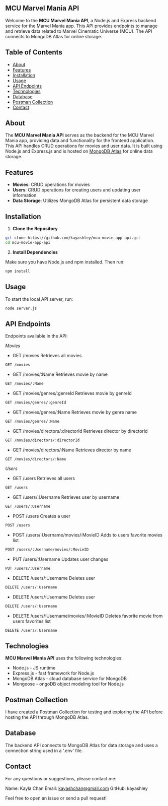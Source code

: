 ## MCU Marvel Mania API

Welcome to the **MCU Marvel Mania API**, a Node.js and Express backend service for the Marvel Mania app. This API provides endpoints to manage and retrieve data related to Marvel Cinematic Universe (MCU). The API connects to MongoDB Atlas for online storage.

## Table of Contents

- [About](#about)
- [Features](#features)
- [Installation](#installation)
- [Usage](#usage)
- [API Endpoints](#api-endpoints)
- [Technologies](#technologies)
- [Database](#database)
- [Postman Collection](#postman-collection)
- [Contact](#contact)

## About

The **MCU Marvel Mania API** serves as the backend for the MCU Marvel Mania app, providing data and functionality for the frontend application. This API handles CRUD operations for movies and user data. It is built using Node.js and Express.js and is hosted on [MongoDB Atlas](https://www.mongodb.com/cloud/atlas) for online data storage.

## Features

- **Movies**: CRUD operations for movies
- **Users**: CRUD operations for creating users and updating user information
- **Data Storage**: Utilizes MongoDB Atlas for persistent data storage

## Installation

1. **Clone the Repository**

```bash
git clone https://github.com/kayashley/mcu-movie-app-api.git
cd mcu-movie-app-api
```

2. **Install Dependencies**

Make sure you have Node.js and npm installed. Then run:

```bash
npm install
```

## Usage

To start the local API server, run:

```bash
node server.js
```

## API Endpoints

Endpoints available in the API:

_Movies_

- GET /movies
  Retrieves all movies

```bash
GET /movies
```

- GET /movies/:Name
  Retrieves movie by name

```bash
GET /movies/:Name
```

- GET /movies/genres/:genreId
  Retrieves movie by genreId

```bash
GET /movies/genres/:genreId
```

- GET /movies/genres/:Name
  Retrieves movie by genre name

```bash
GET /movies/genres/:Name
```

- GET /movies/directors/:directorId
  Retrieves director by directorId

```bash
GET /movies/directors/:directorId
```

- GET /movies/directors/:Name
  Retrieves director by name

```bash
GET /movies/directors/:Name
```

_Users_

- GET /users
  Retrieves all users

```bash
GET /users
```

- GET /users/:Username
  Retrieves user by username

```bash
GET /users/:Username
```

- POST /users
  Creates a user

```bash
POST /users
```

- POST /users/:Username/movies/:MovieID
  Adds to users favorite movies list

```bash
POST /users/:Username/movies/:MovieID
```

- PUT /users/:Username
  Updates user changes

```bash
PUT /users/:Username
```

- DELETE /users/:Username
  Deletes user

```bash
DELETE /users/:Username
```

- DELETE /users/:Username
  Deletes user

```bash
DELETE /users/:Username
```

- DELETE /users/:Username/movies/:MovieID
  Deletes favorite movie from users favorites list

```bash
DELETE /users/:Username
```

## Technologies

**MCU Marvel Mania API** uses the following technologies:

- Node.js - JS runtime
- Express.js - fast framework for Node.js
- MongoDB Atlas - cloud database service for MongoDB
- Mongoose - ongoDB object modeling tool for Node.js

## Postman Collection

I have created a Postman Collection for testing and exploring the API before hosting the API through MongoDB Atlas.

## Database

The backend API connects to MongoDB Atlas for data storage and uses a connection string used in a '.env' file.

## Contact

For any questions or suggestions, please contact me:

Name: Kayla Chan
Email: kayashchan@gmail.com
GitHub: kayashley

Feel free to open an issue or send a pull request!
